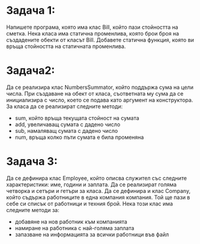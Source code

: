 # **Задача 1:**
Напишете програма, която има клас Bill, който пази стойността на сметка. Нека класа има статична променлива, която брои броя на създадените обекти от класът Bill.
Добавете статична функция, която ви връща стойността на статичната променлива.

# **Задача2:**
Да се реализира клас NumbersSummator, който поддържа сума на цели числа. При създаване на обект от класа, съответната му сума да се инициализира с число, което се подава като аргумент на конструктора. За класа да се реализират следните методи:
 * sum, който връща текущата стойност на сумата
 * add, увеличаващ сумата с дадено число
 * sub, намаляващ сумата с дадено число
 * num, връща колко пъти сумата е била променяна

# **Задача 3:**
Да се дефинира клас Employee, който описва служител със следните характеристики: име, години и заплата. Да се реализират голяма четворка и сетъри и гетъри за класа. 
Да се дефинира и клас Company, който съдържа работниците в една компания компания. Той ще пази в себе си списък от работници и
техния брой. Нека този клас има следните методи за:
 * добавяне на нов работник към компанията
 * намиране на работника с най-голяма заплата
 * запазване на информацията за всички работници във файл


